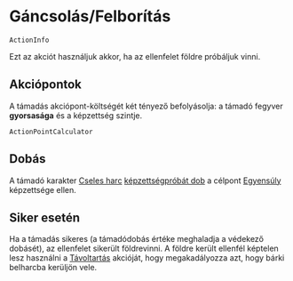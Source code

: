 # Gáncsolás/Felborítás

`ActionInfo`

Ezt az akciót használjuk akkor, ha az ellenfelet földre próbáljuk vinni.

## Akciópontok

A támadás akciópont-költségét két tényező befolyásolja: a támadó fegyver **gyorsasága** és a képzettség szintje.

`ActionPointCalculator`

## Dobás

A támadó karakter [Cseles harc](skill:trick_fighting) [képzettségpróbát dob](rule:skill_check) a célpont [Egyensúly](skill:balance) képzettsége ellen.

## Siker esetén

Ha a támadás sikeres (a támadódobás értéke meghaladja a védekező dobásét), az ellenfelet sikerült földrevinni. A földre került ellenfél képtelen lesz használni a [Távoltartás](action:keep-away) akcióját, hogy megakadályozza azt, hogy bárki belharcba kerüljön vele.